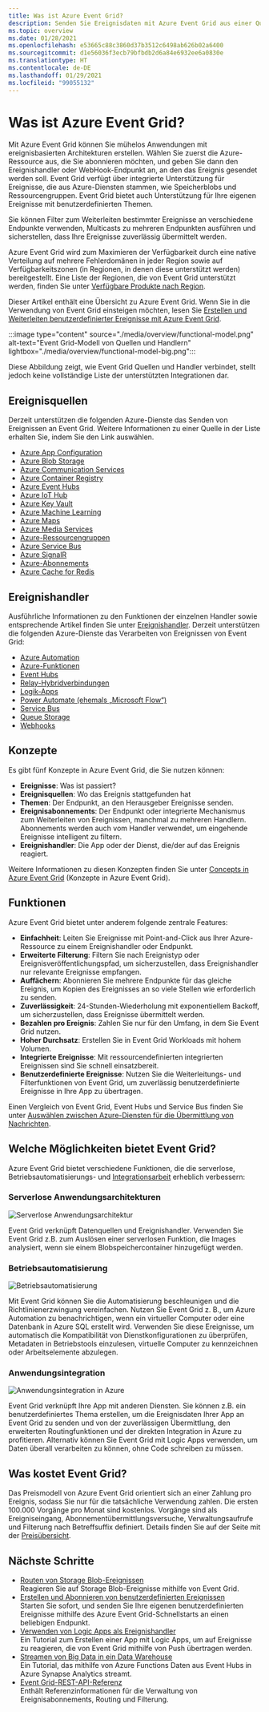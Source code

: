 ```yaml
---
title: Was ist Azure Event Grid?
description: Senden Sie Ereignisdaten mit Azure Event Grid aus einer Quelle an Handler. Erstellen Sie ereignisbasierte Anwendungen, und integrieren Sie sie in Azure-Dienste.
ms.topic: overview
ms.date: 01/28/2021
ms.openlocfilehash: e53665c88c3860d37b3512c6498ab626b02a6400
ms.sourcegitcommit: d1e56036f3ecb79bfbdb2d6a84e6932ee6a0830e
ms.translationtype: HT
ms.contentlocale: de-DE
ms.lasthandoff: 01/29/2021
ms.locfileid: "99055132"
---
```

# <a name="what-is-azure-event-grid"></a>Was ist Azure Event Grid?

Mit Azure Event Grid können Sie mühelos Anwendungen mit ereignisbasierten Architekturen erstellen. Wählen Sie zuerst die Azure-Ressource aus, die Sie abonnieren möchten, und geben Sie dann den Ereignishandler oder WebHook-Endpunkt an, an den das Ereignis gesendet werden soll. Event Grid verfügt über integrierte Unterstützung für Ereignisse, die aus Azure-Diensten stammen, wie Speicherblobs und Ressourcengruppen. Event Grid bietet auch Unterstützung für Ihre eigenen Ereignisse mit benutzerdefinierten Themen. 

Sie können Filter zum Weiterleiten bestimmter Ereignisse an verschiedene Endpunkte verwenden, Multicasts zu mehreren Endpunkten ausführen und sicherstellen, dass Ihre Ereignisse zuverlässig übermittelt werden.

Azure Event Grid wird zum Maximieren der Verfügbarkeit durch eine native Verteilung auf mehrere Fehlerdomänen in jeder Region sowie auf Verfügbarkeitszonen (in Regionen, in denen diese unterstützt werden) bereitgestellt. Eine Liste der Regionen, die von Event Grid unterstützt werden, finden Sie unter [Verfügbare Produkte nach Region](https://azure.microsoft.com/global-infrastructure/services/?products=event-grid&regions=all).

Dieser Artikel enthält eine Übersicht zu Azure Event Grid. Wenn Sie in die Verwendung von Event Grid einsteigen möchten, lesen Sie [Erstellen und Weiterleiten benutzerdefinierter Ereignisse mit Azure Event Grid](custom-event-quickstart.md). 

:::image type="content" source="./media/overview/functional-model.png" alt-text="Event Grid-Modell von Quellen und Handlern" lightbox="./media/overview/functional-model-big.png":::

Diese Abbildung zeigt, wie Event Grid Quellen und Handler verbindet, stellt jedoch keine vollständige Liste der unterstützten Integrationen dar.

## <a name="event-sources"></a>Ereignisquellen

Derzeit unterstützen die folgenden Azure-Dienste das Senden von Ereignissen an Event Grid. Weitere Informationen zu einer Quelle in der Liste erhalten Sie, indem Sie den Link auswählen.

- [Azure App Configuration](event-schema-app-configuration.md)
- [Azure Blob Storage](event-schema-blob-storage.md)
- [Azure Communication Services](event-schema-communication-services.md) 
- [Azure Container Registry](event-schema-container-registry.md)
- [Azure Event Hubs](event-schema-event-hubs.md)
- [Azure IoT Hub](event-schema-iot-hub.md)
- [Azure Key Vault](event-schema-key-vault.md)
- [Azure Machine Learning](event-schema-machine-learning.md)
- [Azure Maps](event-schema-azure-maps.md)
- [Azure Media Services](event-schema-media-services.md)
- [Azure-Ressourcengruppen](event-schema-resource-groups.md)
- [Azure Service Bus](event-schema-service-bus.md)
- [Azure SignalR](event-schema-azure-signalr.md)
- [Azure-Abonnements](event-schema-subscriptions.md)
- [Azure Cache for Redis](event-schema-azure-cache.md)

## <a name="event-handlers"></a>Ereignishandler

Ausführliche Informationen zu den Funktionen der einzelnen Handler sowie entsprechende Artikel finden Sie unter [Ereignishandler](event-handlers.md). Derzeit unterstützen die folgenden Azure-Dienste das Verarbeiten von Ereignissen von Event Grid: 

* [Azure Automation](handler-webhooks.md#azure-automation)
* [Azure-Funktionen](handler-functions.md)
* [Event Hubs](handler-event-hubs.md)
* [Relay-Hybridverbindungen](handler-relay-hybrid-connections.md)
* [Logik-Apps](handler-webhooks.md#logic-apps)
* [Power Automate (ehemals „Microsoft Flow“)](https://preview.flow.microsoft.com/connectors/shared_azureeventgrid/azure-event-grid/)
* [Service Bus](handler-service-bus.md)
* [Queue Storage](handler-storage-queues.md)
* [Webhooks](handler-webhooks.md)

## <a name="concepts"></a>Konzepte

Es gibt fünf Konzepte in Azure Event Grid, die Sie nutzen können:

* **Ereignisse**: Was ist passiert?
* **Ereignisquellen**: Wo das Ereignis stattgefunden hat
* **Themen**: Der Endpunkt, an den Herausgeber Ereignisse senden.
* **Ereignisabonnements**: Der Endpunkt oder integrierte Mechanismus zum Weiterleiten von Ereignissen, manchmal zu mehreren Handlern. Abonnements werden auch vom Handler verwendet, um eingehende Ereignisse intelligent zu filtern.
* **Ereignishandler**: Die App oder der Dienst, die/der auf das Ereignis reagiert.

Weitere Informationen zu diesen Konzepten finden Sie unter [Concepts in Azure Event Grid](concepts.md) (Konzepte in Azure Event Grid).

## <a name="capabilities"></a>Funktionen

Azure Event Grid bietet unter anderem folgende zentrale Features:

* **Einfachheit**: Leiten Sie Ereignisse mit Point-and-Click aus Ihrer Azure-Ressource zu einem Ereignishandler oder Endpunkt.
* **Erweiterte Filterung**: Filtern Sie nach Ereignistyp oder Ereignisveröffentlichungspfad, um sicherzustellen, dass Ereignishandler nur relevante Ereignisse empfangen.
* **Auffächern**: Abonnieren Sie mehrere Endpunkte für das gleiche Ereignis, um Kopien des Ereignisses an so viele Stellen wie erforderlich zu senden.
* **Zuverlässigkeit**: 24-Stunden-Wiederholung mit exponentiellem Backoff, um sicherzustellen, dass Ereignisse übermittelt werden.
* **Bezahlen pro Ereignis**: Zahlen Sie nur für den Umfang, in dem Sie Event Grid nutzen.
* **Hoher Durchsatz**: Erstellen Sie in Event Grid Workloads mit hohem Volumen.
* **Integrierte Ereignisse**: Mit ressourcendefinierten integrierten Ereignissen sind Sie schnell einsatzbereit.
* **Benutzerdefinierte Ereignisse**: Nutzen Sie die Weiterleitungs- und Filterfunktionen von Event Grid, um zuverlässig benutzerdefinierte Ereignisse in Ihre App zu übertragen.

Einen Vergleich von Event Grid, Event Hubs und Service Bus finden Sie unter [Auswählen zwischen Azure-Diensten für die Übermittlung von Nachrichten](compare-messaging-services.md).

## <a name="what-can-i-do-with-event-grid"></a>Welche Möglichkeiten bietet Event Grid?

Azure Event Grid bietet verschiedene Funktionen, die die serverlose, Betriebsautomatisierungs- und [Integrationsarbeit](https://azure.com/integration) erheblich verbessern: 

### <a name="serverless-application-architectures"></a>Serverlose Anwendungsarchitekturen

![Serverlose Anwendungsarchitektur](./media/overview/serverless_web_app.png)

Event Grid verknüpft Datenquellen und Ereignishandler. Verwenden Sie Event Grid z.B. zum Auslösen einer serverlosen Funktion, die Images analysiert, wenn sie einem Blobspeichercontainer hinzugefügt werden. 

### <a name="ops-automation"></a>Betriebsautomatisierung

![Betriebsautomatisierung](./media/overview/Ops_automation.png)

Mit Event Grid können Sie die Automatisierung beschleunigen und die Richtlinienerzwingung vereinfachen. Nutzen Sie Event Grid z. B., um Azure Automation zu benachrichtigen, wenn ein virtueller Computer oder eine Datenbank in Azure SQL erstellt wird. Verwenden Sie diese Ereignisse, um automatisch die Kompatibilität von Dienstkonfigurationen zu überprüfen, Metadaten in Betriebstools einzulesen, virtuelle Computer zu kennzeichnen oder Arbeitselemente abzulegen.

### <a name="application-integration"></a>Anwendungsintegration

![Anwendungsintegration in Azure](./media/overview/app_integration.png)

Event Grid verknüpft Ihre App mit anderen Diensten. Sie können z.B. ein benutzerdefiniertes Thema erstellen, um die Ereignisdaten Ihrer App an Event Grid zu senden und von der zuverlässigen Übermittlung, den erweiterten Routingfunktionen und der direkten Integration in Azure zu profitieren. Alternativ können Sie Event Grid mit Logic Apps verwenden, um Daten überall verarbeiten zu können, ohne Code schreiben zu müssen. 

## <a name="how-much-does-event-grid-cost"></a>Was kostet Event Grid?

Das Preismodell von Azure Event Grid orientiert sich an einer Zahlung pro Ereignis, sodass Sie nur für die tatsächliche Verwendung zahlen. Die ersten 100.000 Vorgänge pro Monat sind kostenlos. Vorgänge sind als Ereigniseingang, Abonnementübermittlungsversuche, Verwaltungsaufrufe und Filterung nach Betreffsuffix definiert. Details finden Sie auf der Seite mit der [Preisübersicht](https://azure.microsoft.com/pricing/details/event-grid/).

## <a name="next-steps"></a>Nächste Schritte

* [Routen von Storage Blob-Ereignissen](../storage/blobs/storage-blob-event-quickstart.md?toc=%2fazure%2fevent-grid%2ftoc.json)  
  Reagieren Sie auf Storage Blob-Ereignisse mithilfe von Event Grid.
* [Erstellen und Abonnieren von benutzerdefinierten Ereignissen](custom-event-quickstart.md)  
  Starten Sie sofort, und senden Sie Ihre eigenen benutzerdefinierten Ereignisse mithilfe des Azure Event Grid-Schnellstarts an einen beliebigen Endpunkt.
* [Verwenden von Logic Apps als Ereignishandler](monitor-virtual-machine-changes-event-grid-logic-app.md)  
  Ein Tutorial zum Erstellen einer App mit Logic Apps, um auf Ereignisse zu reagieren, die von Event Grid mithilfe von Push übertragen werden.
* [Streamen von Big Data in ein Data Warehouse](event-grid-event-hubs-integration.md)  
  Ein Tutorial, das mithilfe von Azure Functions Daten aus Event Hubs in Azure Synapse Analytics streamt.
* [Event Grid-REST-API-Referenz](/rest/api/eventgrid)  
  Enthält Referenzinformationen für die Verwaltung von Ereignisabonnements, Routing und Filterung.